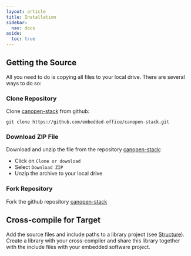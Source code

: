 ```yaml
---
layout: article
title: Installation
sidebar:
  nav: docs
aside:
  toc: true
---
```


## Getting the Source

All you need to do is copying all files to your local drive. There are several ways to do so:

### Clone Repository

Clone [canopen-stack](https://github.com/embedded-office/canopen-stack) from github:

```
git clone https://github.com/embedded-office/canopen-stack.git
```

### Download ZIP File

Download and unzip the file from the repository [canopen-stack](https://github.com/embedded-office/canopen-stack):

- Click on `Clone or download`
- Select `Download ZIP`
- Unzip the archive to your local drive

### Fork Repository

Fork the github repository [canopen-stack](https://github.com/embedded-office/canopen-stack)

## Cross-compile for Target

Add the source files and include paths to a library project (see [Structure](/docs/start/structure)). Create a library with your cross-compiler and share this library together with the include files with your embedded software project.
